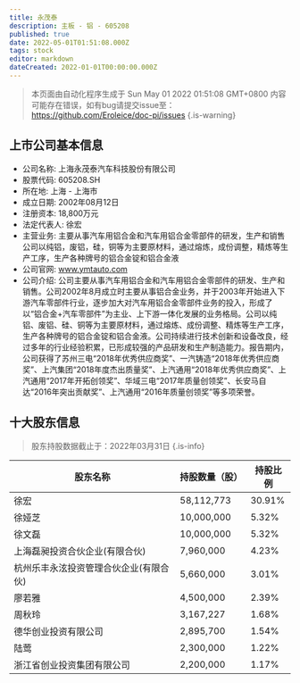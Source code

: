 ```yaml
---
title: 永茂泰
description: 主板 - 铝 - 605208
published: true
date: 2022-05-01T01:51:08.000Z
tags: stock
editor: markdown
dateCreated: 2022-01-01T00:00:00.000Z
---
```


> 本页面由自动化程序生成于 Sun May 01 2022 01:51:08 GMT+0800
> 内容可能存在错误，如有bug请提交issue至：https://github.com/Eroleice/doc-pi/issues
{.is-warning}

## 上市公司基本信息
- 公司名称: 上海永茂泰汽车科技股份有限公司
- 股票代码: 605208.SH
- 所在地: 上海 - 上海市
- 成立日期: 2002年08月12日
- 注册资本: 18,800万元
- 法定代表人: 徐宏
- 主营业务: 主要从事汽车用铝合金和汽车用铝合金零部件的研发，生产和销售公司以纯铝，废铝，硅，铜等为主要原材料，通过熔炼，成份调整，精炼等生产工序，生产各种牌号的铝合金锭和铝合金液
- 公司官网: www.ymtauto.com
- 公司介绍: 公司主要从事汽车用铝合金和汽车用铝合金零部件的研发、生产和销售。公司2002年8月成立时主要从事铝合金业务，并于2003年开始进入下游汽车零部件行业，逐步加大对汽车用铝合金零部件业务的投入，形成了以“铝合金+汽车零部件”为主业、上下游一体化发展的业务格局。公司以纯铝、废铝、硅、铜等为主要原材料，通过熔炼、成份调整、精炼等生产工序，生产各种牌号的铝合金锭和铝合金液。公司持续进行技术创新和设备改良，经过多年的行业经验积累，已形成较强的产品研发和生产制造能力。报告期内，公司获得了苏州三电“2018年优秀供应商奖”、一汽铸造“2018年优秀供应商奖”、上汽集团“2018年度杰出质量奖”、上汽通用“2018年优秀供应商奖”、上汽通用“2017年开拓创领奖”、华域三电“2017年质量创领奖”、长安马自达“2016年突出贡献奖”、上汽通用“2016年质量创领奖”等多项荣誉。


## 十大股东信息
> 股东持股数据截止于：2022年03月31日
{.is-info}

| 股东名称 | 持股数量（股） | 持股比例 |
| --- | --- | --- |
| 徐宏 | 58,112,773 | 30.91% |
| 徐娅芝 | 10,000,000 | 5.32% |
| 徐文磊 | 10,000,000 | 5.32% |
| 上海磊昶投资合伙企业(有限合伙) | 7,960,000 | 4.23% |
| 杭州乐丰永泫投资管理合伙企业(有限合伙) | 5,660,000 | 3.01% |
| 廖若雅 | 4,500,000 | 2.39% |
| 周秋玲 | 3,167,227 | 1.68% |
| 德华创业投资有限公司 | 2,895,700 | 1.54% |
| 陆莺 | 2,300,000 | 1.22% |
| 浙江省创业投资集团有限公司 | 2,200,000 | 1.17% |




